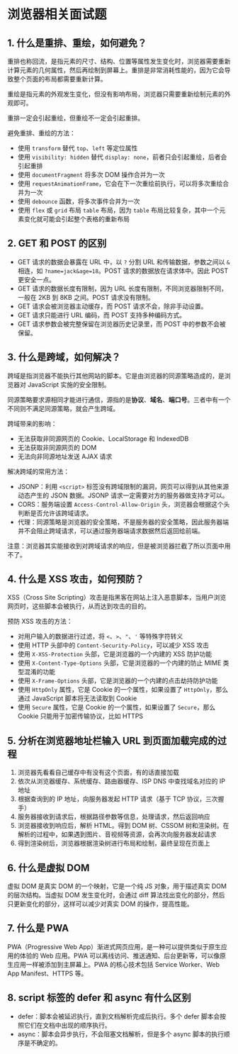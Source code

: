 # 浏览器相关面试题

## 1. 什么是重排、重绘，如何避免？

重排也称回流，是指元素的尺寸、结构、位置等属性发生变化时，浏览器需要重新计算元素的几何属性，然后再绘制到屏幕上。重排是非常消耗性能的，因为它会导致整个页面的布局都需要重新计算。

重绘是指元素的外观发生变化，但没有影响布局，浏览器只需要重新绘制元素的外观即可。

重排一定会引起重绘，但重绘不一定会引起重排。

避免重排、重绘的方法：

- 使用 `transform` 替代 `top`、`left` 等定位属性
- 使用 `visibility: hidden` 替代 `display: none`，前者只会引起重绘，后者会引起重排
- 使用 `documentFragment` 将多次 DOM 操作合并为一次
- 使用 `requestAnimationFrame`，它会在下一次重绘前执行，可以将多次重绘合并为一次
- 使用 `debounce` 函数，将多次事件合并为一次
- 使用 `flex` 或 `grid` 布局 `table` 布局，因为 `table` 布局比较复杂，其中一个元素变化就可能会引起整个表格的重新布局

## 2. GET 和 POST 的区别

- GET 请求的数据会暴露在 URL 中，以 `?` 分割 URL 和传输数据，参数之间以 `&` 相连，如 `?name=jack&age=18`。POST 请求的数据放在请求体中。因此 POST 更安全一点。
- GET 请求的数据长度有限制，因为 URL 长度有限制，不同浏览器限制不同，一般在 2KB 到 8KB 之间。POST 请求没有限制。
- GET 请求会被浏览器主动缓存，而 POST 请求不会，除非手动设置。
- GET 请求只能进行 URL 编码，而 POST 支持多种编码方式。
- GET 请求参数会被完整保留在浏览器历史记录里，而 POST 中的参数不会被保留。

## 3. 什么是跨域，如何解决？

跨域是指浏览器不能执行其他网站的脚本。它是由浏览器的同源策略造成的，是浏览器对 JavaScript 实施的安全限制。

同源策略要求源相同才能进行通信，源指的是**协议**、**域名**、**端口号**。三者中有一个不同则不满足同源策略，就会产生跨域。

跨域带来的影响：

- 无法获取非同源网页的 Cookie、LocalStorage 和 IndexedDB
- 无法获取非同源网页的 DOM
- 无法向非同源地址发送 AJAX 请求

解决跨域的常用方法：

- JSONP：利用 `<script>` 标签没有跨域限制的漏洞，网页可以得到从其他来源动态产生的 JSON 数据。JSONP 请求一定需要对方的服务器做支持才可以。
- CORS：服务端设置 `Access-Control-Allow-Origin` 头，浏览器会根据这个头判断是否允许该跨域请求。
- 代理：同源策略是浏览器的安全策略，不是服务器的安全策略，因此服务器端并不会阻止跨域请求，可以通过服务器端请求数据然后返回给前端。

注意：浏览器其实能接收到对跨域请求的响应，但是被浏览器拦截了所以页面中用不了。

## 4. 什么是 XSS 攻击，如何预防？

XSS（Cross Site Scripting）攻击是指黑客在网站上注入恶意脚本，当用户浏览网页时，这些脚本会被执行，从而达到攻击的目的。

预防 XSS 攻击的方法：

- 对用户输入的数据进行过滤，将 `<`、`>`、`"`、`'` 等特殊字符转义
- 使用 HTTP 头部中的 `Content-Security-Policy`，可以减少 XSS 攻击
- 使用 `X-XSS-Protection` 头部，它是浏览器的一个内建的 XSS 防护功能
- 使用 `X-Content-Type-Options` 头部，它是浏览器的一个内建的防止 MIME 类型混淆的功能
- 使用 `X-Frame-Options` 头部，它是浏览器的一个内建的点击劫持防护功能
- 使用 `HttpOnly` 属性，它是 Cookie 的一个属性，如果设置了 `HttpOnly`，那么通过 JavaScript 脚本将无法读取到 Cookie
- 使用 `Secure` 属性，它是 Cookie 的一个属性，如果设置了 `Secure`，那么 Cookie 只能用于加密传输协议，比如 HTTPS

## 5. 分析在浏览器地址栏输入 URL 到页面加载完成的过程

1. 浏览器先看看自己缓存中有没有这个页面，有的话直接加载
2. 依次从浏览器缓存、系统缓存、路由器缓存、ISP DNS 中查找域名对应的 IP 地址
3. 根据查询到的 IP 地址，向服务器发起 HTTP 请求（基于 TCP 协议，三次握手）
4. 服务器接收到请求后，根据路径参数等信息，处理请求，然后返回响应
5. 浏览器接收到响应后，解析 HTML。得到 DOM 树、CSSOM 树和渲染树。在解析的过程中，如果遇到图片、音视频等资源，会再次向服务器发起请求
6. 得到渲染树后，浏览器根据渲染树进行布局和绘制，最终呈现在页面上

## 6. 什么是虚拟 DOM

虚拟 DOM 是真实 DOM 的一个映射，它是一个纯 JS 对象，用于描述真实 DOM 的层次结构。当虚拟 DOM 发生变化时，会通过 diff 算法找出变化的部分，然后只更新变化的部分，这样可以减少对真实 DOM 的操作，提高性能。

## 7. 什么是 PWA

PWA（Progressive Web App）渐进式网页应用，是一种可以提供类似于原生应用的体验的 Web 应用。PWA 可以离线访问、推送通知、后台更新等，可以像原生应用一样被添加到主屏幕上。PWA 的核心技术包括 Service Worker、Web App Manifest、HTTPS 等。

## 8. script 标签的 defer 和 async 有什么区别

- defer：脚本会被延迟执行，直到文档解析完成后执行。多个 defer 脚本会按照它们在文档中出现的顺序执行。
- async：脚本会异步执行，不会阻塞文档解析，但是多个 async 脚本的执行顺序是不确定的。
